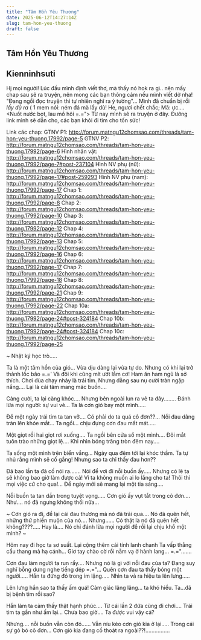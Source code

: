 ```yaml
---
title: "Tâm Hồn Yêu Thương"
date: 2025-06-12T14:27:14Z
slug: tam-hon-yeu-thuong
draft: false
---
```


## Tâm Hồn Yêu Thương

## Kienninhsuti

Hj mọi người! Lúc đầu mình định viết thơ, mà thấy nó hok ra gì.. nên mấy chap sau sẽ ra truyện, nên mong các bạn thông cảm nếu mình viết dở nha! "Đang ngồi đọc truyện thì tự nhiên nghĩ ra ý tưởng"... Mình đã chuẩn bị rồi *lấy dù ra* ( 1 mem nói: ném đá mà lấy dù! He, ngươi chết chắc; Mã: ực.... <Nuốt nước bọt, lau mồ hôi =.="> Từ nay mình sẽ ra truyện ở đây. Đường link mình sẽ dẫn cho, các bạn khỏi đi tìm cho tốn sức!
 
 
 
 
Link các chap:
GTNV P1: http://forum.matngu12chomsao.com/threads/tam-hon-yeu-thuong.17992/page-5
GTNV P2: http://forum.matngu12chomsao.com/threads/tam-hon-yeu-thuong.17992/page-6
Hình nhân vật: http://forum.matngu12chomsao.com/threads/tam-hon-yeu-thuong.17992/page-7#post-237104
Hình NV phụ (nữ): http://forum.matngu12chomsao.com/threads/tam-hon-yeu-thuong.17992/page-17#post-259293
Hình NV phụ (nam): http://forum.matngu12chomsao.com/threads/tam-hon-yeu-thuong.17992/page-17
Chap 1: http://forum.matngu12chomsao.com/threads/tam-hon-yeu-thuong.17992/page-8
Chap 2: http://forum.matngu12chomsao.com/threads/tam-hon-yeu-thuong.17992/page-10
Chap 3: http://forum.matngu12chomsao.com/threads/tam-hon-yeu-thuong.17992/page-12
Chap 4: http://forum.matngu12chomsao.com/threads/tam-hon-yeu-thuong.17992/page-13
Chap 5: http://forum.matngu12chomsao.com/threads/tam-hon-yeu-thuong.17992/page-16
Chap 6: http://forum.matngu12chomsao.com/threads/tam-hon-yeu-thuong.17992/page-17
Chap 7: http://forum.matngu12chomsao.com/threads/tam-hon-yeu-thuong.17992/page-18
Chap 8: http://forum.matngu12chomsao.com/threads/tam-hon-yeu-thuong.17992/page-21
Chap 9: http://forum.matngu12chomsao.com/threads/tam-hon-yeu-thuong.17992/page-22
Chap 10a: http://forum.matngu12chomsao.com/threads/tam-hon-yeu-thuong.17992/page-24#post-324184
Chap 10b: http://forum.matngu12chomsao.com/threads/tam-hon-yeu-thuong.17992/page-24#post-324184
Chap 10c: http://forum.matngu12chomsao.com/threads/tam-hon-yeu-thuong.17992/page-25
 
~ Nhật ký học trò.....
 
Ta là một tâm hồn của gió...
 Vừa dịu dàng lại vừa tự do.
Nhưng có khi lại trở thành lốc bão =.=' 
Và đôi khi cũng mít ướt lắm cơ! 
Ham ăn ham ngủ là sở thích.
Chơi đùa chạy nhảy là trái tim. 
Nhưng đằng sau nụ cười tràn ngập nắng....
Lại là cái tâm mang mác buồn....
 
 
 
Càng cười, ta lại càng khóc....
Nhưng bên ngoài lun ra vẻ ta đây........
Đánh lừa mọi người: sự vui vẻ...
Ta là cơn gió bay một mình.....
 
 
 
 
Để một ngày trái tim ta tan vỡ....
Có phải do ta quá cô đơn??...
Nỗi đau dâng tràn lên khóe mắt...
Ta ngồi... chịu đựng cơn đau mất mát.....
 
Một giọt rồi hai giọt rơi xuống....
Ta ngồi bên cửa sổ một mình....
Đôi mắt tuôn trào những giọt lệ....
Khi nhìn bóng trăng tròn đêm nay....
 
 
Ta sống một mình trên biển vắng...
Ngày qua đêm tới lại khóc thầm.
Ta tự nhủ rằng mình sẽ cố gắng!
Nhưng sao ta chỉ thấy đau hơn??
 
 
 
 
 
 
Đã bao lần ta đã cố nói ra.......
Nói để vơi đi nỗi buồn ấy.....
Nhưng có lẽ ta sẽ không bao giờ làm được cả!
Vì ta không muốn ai lo lắng cho ta!
Thôi thì mọi việc cứ cho qua!...
Để ngày mới sẽ mang lại một tia sáng....
 
 
 
Nỗi buồn ta tan dần trong tuyệt vọng.....
Cơn gió ấy vụt tắt trong cô đơn....
Như.... nó đã ngưng không thổi nữa...
 
~ Cơn gió ra đi, để lại cái đau thương mà nó đã trải qua....
Nó đã quên hết, những thứ phiền muộn của nó.... Nhưng...... 
Có thật là nó đã quên hết không????.....
Hay là.... Nó chỉ đánh lừa mọi người để rồi lại chịu khổ một mình? ~
 
Hôm nay đi học ta sơ suất.
Lại cộng thêm cái tính lanh chanh
Ta vấp thẳng cầu thang mà hạ cánh...
Giơ tay chào cờ rồi nằm vạ ở hành lang... =.=".......
 
Cơn đau làm người ta run rẩy....
Nhưng nó là gì với nỗi đau của ta?
Đang suy nghĩ bỗng dưng nghe tiếng dép =.="...
Quên cơn đau ta thấy bóng một người.....
Hắn ta đứng đó trong im lặng.....
Nhìn ta và ra hiệu ta lên lưng.....
 
Lên lưng hắn sao ta thấy ấm quá!
Cảm giác lâng lâng... ta khó hiểu.
Ta...đã bị bệnh tim rồi sao?
 
 
Hắn làm ta cảm thấy thật hạnh phúc....
Từ cái lần 2 đứa cùng đi chơi....
Trái tim ta gần như ấm lại...
Chưa bao giờ.... Ta được vui vậy cả?
 
 
Nhưng.... nỗi buồn vẫn còn đó......
Vẫn níu kéo cơn gió kia ở lại.....
Trong cái sự gò bó cô đơn...
Cơn gió kia đang cố thoát ra ngoài??!................
